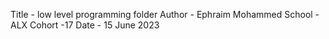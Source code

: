 Title - low level programming folder
Author - Ephraim Mohammed
School - ALX
Cohort -17
Date - 15 June 2023
